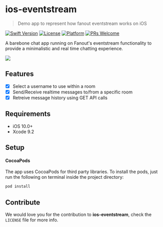 # ios-eventstream
> Demo app to represent how fanout eventstream works on iOS

[![Swift Version][swift-image]][swift-url]
[![License][license-image]][license-url]
[![Platform](https://img.shields.io/cocoapods/p/LFAlertController.svg?style=flat)](http://cocoapods.org/pods/LFAlertController)
[![PRs Welcome](https://img.shields.io/badge/PRs-welcome-brightgreen.svg?style=flat-square)](http://makeapullrequest.com)

A barebone chat app running on Fanout's eventstream functionality to provide a minimalistic and real time chatting experience.

![](screenshot.png)

## Features

- [x] Select a username to use within a room
- [x] Send/Receive realtime messages to/from a specific room
- [x] Retreive message history using GET API calls

## Requirements

- iOS 10.0+
- Xcode 9.2

## Setup

#### CocoaPods
The app uses CocoaPods for third party libraries. To install the pods, just run the following on terminal inside the project directory:

```ruby
pod install
```

## Contribute

We would love you for the contribution to **ios-eventstream**, check the ``LICENSE`` file for more info.

[swift-image]:https://img.shields.io/badge/swift-4.0-orange.svg
[swift-url]: https://swift.org/
[license-image]: https://img.shields.io/badge/License-MIT-blue.svg
[license-url]: LICENSE
